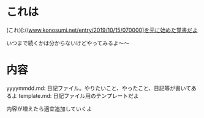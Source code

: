 # これは
(これ)[://www.konosumi.net/entry/2019/10/15/070000]を元に始めた覚書だよ

いつまで続くかは分からないけどやってみるよ～～

# 内容
yyyymmdd.md: 日記ファイル。やりたいこと、やったこと、日記等が書いてあるよ
template.md: 日記ファイル用のテンプレートだよ

内容が増えたら適宜追加していくよ
